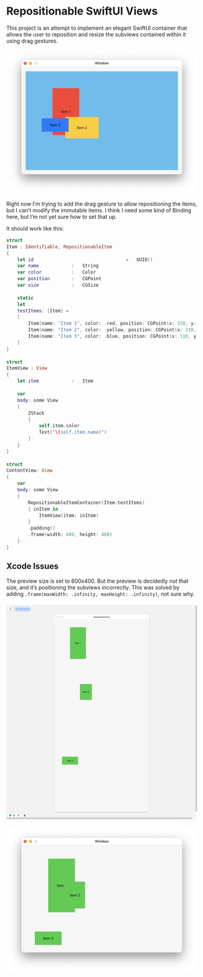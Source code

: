 #  Repositionable SwiftUI Views

This project is an attempt to implement an elegant SwiftUI container that allows the user to
reposition and resize the subviews contained within it using drag gestures.

![](assets/BsicContainer.png)

Right now I’m trying to add the drag gesture to allow repositioning the items, but I can’t modify the immutable items. I think I need some kind of Binding here, but I’m not yet sure how to set that up.

It should work like this:

```swift
struct
Item : Identifiable, RepositionableItem
{
    let id                                  =   UUID()
    var name            :   String
    var color           :   Color
    var position        :   CGPoint
    var size            :   CGSize
    
    static
    let
    testItems: [Item] =
    [
        Item(name: "Item 1", color: .red, position: CGPoint(x: 150, y: 150), size: CGSize(width: 100, height: 175)),
        Item(name: "Item 2", color: .yellow, position: CGPoint(x: 210, y: 210), size: CGSize(width: 125, height: 80)),
        Item(name: "Item 3", color: .blue, position: CGPoint(x: 110, y: 200), size: CGSize(width: 100, height: 50)),
    ]
}

struct
ItemView : View
{
    let item            :   Item
    
    var
    body: some View
    {
        ZStack
        {
            self.item.color
            Text("\(self.item.name)")
        }
    }
}

struct
ContentView: View
{
    var
    body: some View
    {
        RepositionableItemContainer(Item.testItems)
        { inItem in
            ItemView(item: inItem)
        }
        .padding()
        .frame(width: 600, height: 400)
    }
}
```

## Xcode Issues

The preview size is set to 600x400. But the preview is decidedly *not* that size, and it’s positioning the subviews incorrectly. This was solved by adding `.frame(maxWidth: .infinity, maxHeight: .infinity)`,
not sure why.

![](assets/Preview.png)

![](assets/Runtime.png)
